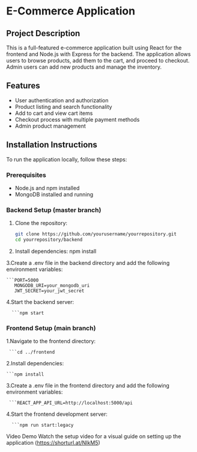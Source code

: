    # E-Commerce Application
   
   ## Project Description
   This is a full-featured e-commerce application built using React for the frontend and Node.js with Express for the backend. The application allows users to browse products, add them to the cart, and proceed to checkout. Admin users can add new products and manage the inventory.
   
   ## Features
   - User authentication and authorization
   - Product listing and search functionality
   - Add to cart and view cart items
   - Checkout process with multiple payment methods
   - Admin product management
   
   ## Installation Instructions
   To run the application locally, follow these steps:
   
   ### Prerequisites
   - Node.js and npm installed
   - MongoDB installed and running



   
  
   
   ### Backend Setup (master branch)
   1. Clone the repository:
      ```bash
      git clone https://github.com/yourusername/yourrepository.git
      cd yourrepository/backend
   2. Install dependencies:
   npm install
   
   3.Create a .env file in the backend directory and add the following environment variables:
   
    ```PORT=5000
       MONGODB_URI=your_mongodb_uri
       JWT_SECRET=your_jwt_secret
   
  4.Start the backend server:
  
      ```npm start
   
   
   ### Frontend Setup (main branch)
   
   1.Navigate to the frontend directory:
   
     ```cd ../frontend
     
   2.Install dependencies:
   
    ```npm install
   
   3.Create a .env file in the frontend directory and add the following environment variables:
   
     ```REACT_APP_API_URL=http://localhost:5000/api
   
   4.Start the frontend development server:
   
      ```npm run start:legacy
   
   Video Demo
   Watch the setup video for a visual guide on setting up the application
   (https://shorturl.at/NIkM5)
